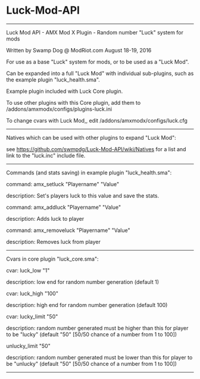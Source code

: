# Luck-Mod-API

-------

Luck Mod API - AMX Mod X Plugin - Random number "Luck" system for mods

Written by Swamp Dog @ ModRiot.com August 18-19, 2016

For use as a base "Luck" system for mods, or to be used as a "Luck Mod". 

Can be expanded into a full "Luck Mod" with individual sub-plugins, such as the example plugin "luck_health.sma".

Example plugin included with Luck Core plugin.

To use other plugins with this Core plugin, add them to /addons/amxmodx/configs/plugins-luck.ini

To change cvars with Luck Mod,, edit /addons/amxmodx/configs/luck.cfg

-------


Natives which can be used with other plugins to expand "Luck Mod":

see https://github.com/swmpdg/Luck-Mod-API/wiki/Natives for a list and link to the "luck.inc" include file.

-------

Commands (and stats saving) in example plugin "luck_health.sma":

command:
amx_setluck "Playername" "Value"

description:
Set's players luck to this value and save the stats.

command:
amx_addluck "Playername" "Value"

description:
Adds luck to player

command:
amx_removeluck "Playername" "Value"

description:
Removes luck from player

-------

Cvars in core plugin "luck_core.sma":

cvar:
luck_low "1"

description:
low end for random number generation (default 1)

cvar:
luck_high "100"

description:
high end for random number generation (default 100)

cvar:
lucky_limit	"50"

description:
random number generated must be higher than this for player to be "lucky" (default "50" [50/50 chance of a number from 1 to 100])

unlucky_limit "50"

description:
random number generated must be lower than this for player to be "unlucky" (default "50" [50/50 chance of a number from 1 to 100])

-------
